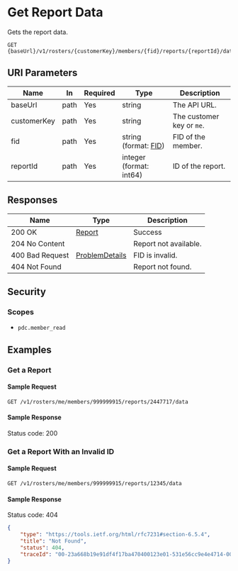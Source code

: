 # Get Report Data

Gets the report data.

```HTTP
GET {baseUrl}/v1/rosters/{customerKey}/members/{fid}/reports/{reportId}/data
```

## URI Parameters

| Name | In | Required | Type | Description |
| - | - | - | - | - |
| baseUrl | path | Yes | string | The API URL. |
| customerKey | path | Yes | string | The customer key or `me`. |
| fid | path | Yes | string (format: [FID](../definitions/fid.md)) | FID of the member. |
| reportId | path | Yes | integer (format: int64) | ID of the report. |

## Responses

| Name | Type | Description |
| - | - | - |
| 200 OK | [Report](../definitions/report.md) | Success |
| 204 No Content | | Report not available. |
| 400 Bad Request | [ProblemDetails](../definitions/problem-details.md) | FID is invalid. |
| 404 Not Found | | Report not found. |

## Security

### Scopes

- `pdc.member_read`

## Examples

### Get a Report

#### Sample Request

```HTTP
GET /v1/rosters/me/members/999999915/reports/2447717/data
```

#### Sample Response

Status code: 200

### Get a Report With an Invalid ID

#### Sample Request

```HTTP
GET /v1/rosters/me/members/999999915/reports/12345/data
```

#### Sample Response

Status code: 404

```json
{
    "type": "https://tools.ietf.org/html/rfc7231#section-6.5.4",
    "title": "Not Found",
    "status": 404,
    "traceId": "00-23a668b19e91df4f17ba470400123e01-531e56cc9e4e4714-00"
}
```
